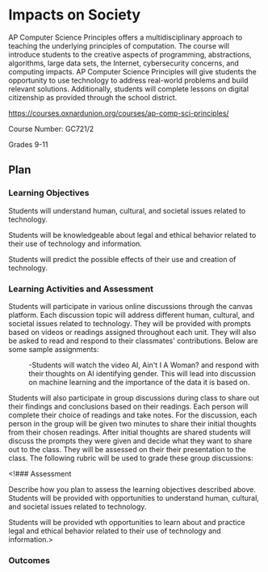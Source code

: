 # Impacts on Society

<!Describe your course including the name, description, and grade level. Broadly explain how this document details how you plan to incorporate issues of computing impacts on society in your course>

AP Computer Science Principles offers a multidisciplinary approach to teaching the underlying principles of computation. The course will introduce students to the creative aspects of programming, abstractions, algorithms, large data sets, the Internet, cybersecurity concerns, and computing impacts. AP Computer Science Principles will give students the opportunity to use technology to address real-world problems and build relevant solutions. Additionally, students will complete lessons on digital citizenship as provided through the school district.

https://courses.oxnardunion.org/courses/ap-comp-sci-principles/

Course Number: GC721/2 

Grades 9-11

## Plan

### Learning Objectives

<!Describe the learning objectives for the class that relate to social impacts. Consider using Bloom's Taxonomy to identify the types of cognitive and/or affective outcomes (and their associated verbs): https://bloomstaxonomy.net/>

Students will understand human, cultural, and societal issues related to technology. 

Students will be knowledgeable about legal and ethical behavior related to their use of technology and information.

Students will predict the possible effects of their use and creation of technology.


### Learning Activities and Assessment

<!Describe the learning activities and how they will be incorporated into the class. For example, will they include class discussion, written reports, homework, or exams? Will the activity be a one-time lesson or used multiple times in class?>

Students will participate in various online discussions through the canvas platform. Each discussion topic will address different human, cultural, and societal issues related to technology. They will be provided with prompts based on videos or readings assigned throughout each unit. They will also be asked to read and respond to their classmates' contributions. Below are some sample assignments:
<d1>
      <dd>
-Students will watch the video AI, Ain't I A Woman? and respond with their thoughts on AI identifying gender. This will lead into discussion on machine learning and the importance of the data it is based on.
  </dd>
</d1>

Students will also participate in group discussions during class to share out their findings and conclusions based on their readings. Each person will complete their choice of readings and take notes. For the discussion, each person in the group will be given two minutes to share their initial thoughts from their chosen readings. After initial thoughts are shared students will discuss the prompts they were given and decide what they want to share out to the class. They will be assessed on their their presentation to the class. The following rubric will be used to grade these group discussions:

<!### Assessment

Describe how you plan to assess the learning objectives described above.
Students will be provided with opportunities to understand human, cultural, and societal issues related to technology.


Students will be provided wth opportunities to learn about and practice legal and ethical behavior related to their use of technology and information.>

### Outcomes

<!Describe how your plan will facilitate diversity/equity/inclusion and help broadening participation in computing. Also describe how the course plan will help long-term goals in addressing computing impacts on society.>
